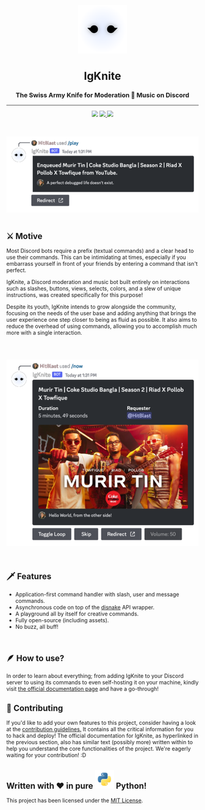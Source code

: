 <div align="center">

<br>
<img src="static/logo_circle.png" width="128">
<br>

# IgKnite

### The Swiss Army Knife for Moderation 🔪 Music on Discord

---

<img src="https://img.shields.io/github/license/IgKniteDev/IgKnite?color=black&logo=github&style=for-the-badge">
<a aria-label="Join the community on Discord" href="https://discord.gg/XF9ATvUjgs" target="_blank">
    <img src="https://img.shields.io/badge/Join%20the%20community-black.svg?style=for-the-badge&logo=Discord">
</a>
<a aria-label="Inject to your Discord server" href="https://discord.com/api/oauth2/authorize?client_id=1016637486702792735&permissions=1505385246135&scope=bot%20applications.commands" target="_blank">
    <img src="https://img.shields.io/badge/-Inject%20to%20Server-black?style=for-the-badge&logo=Discord">
</a>

<br><br>
<img src="static/play_command_demo.png" width="600">
<br><br>

</div>

## ⚔️ Motive

Most Discord bots require a prefix (textual commands) and a clear head to use their commands. This can be intimidating at times, especially if you embarrass yourself in front of your friends by entering a command that isn't perfect. 

IgKnite, a Discord moderation and music bot built entirely on interactions such as slashes, buttons, views, selects, colors, and a slew of unique instructions, was created specifically for this purpose!

Despite its youth, IgKnite intends to grow alongside the community, focusing on the needs of the user base and adding anything that brings the user experience one step closer to being as fluid as possible. It also aims to reduce the overhead of using commands, allowing you to accomplish much more with a single interaction. 

<br><br>
<div align="center">
  <img src="static/now_command_demo.png" width="600">
</div>
<br><br>

## 🗡 Features

- Application-first command handler with slash, user and message commands.
- Asynchronous code on top of the [disnake](https://github.com/DisnakeDev/disnake) API wrapper.
- A playground all by itself for creative commands.
- Fully open-source (including assets).
- No buzz, all buff! 

<br>

## 🪶 How to use?

In order to learn about everything; from adding IgKnite to your Discord server to using its commands to even self-hosting it on your machine, kindly visit [the official documentation page](https://igknitedev.github.io/docs) and have a go-through! <br>

## 📓 Contributing

If you'd like to add your own features to this project, consider having a look at the [contribution guidelines.](./.github/CONTRIBUTING.md) It contains all the critical information for you to hack and deploy! The official documentation for IgKnite, as hyperlinked in the previous section, also has similar text (possibly more) written within to help you understand the core functionalities of the project. We're eagerly waiting for your contribution! :D <br>

## Written with ❤️ in pure <img src="https://raw.githubusercontent.com/github/explore/80688e429a7d4ef2fca1e82350fe8e3517d3494d/topics/python/python.png" height="50px"/> Python!

This project has been licensed under the [MIT License](LICENSE).